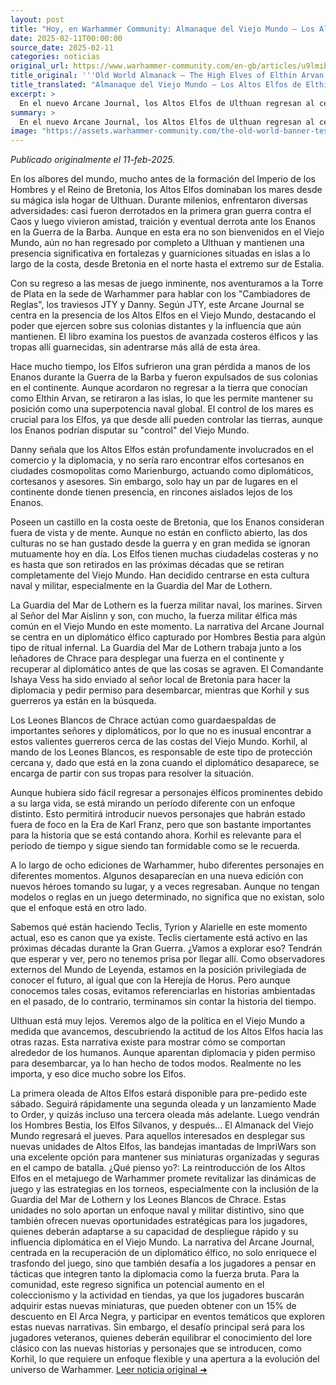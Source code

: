 ```yaml
---
layout: post
title: "Hoy, en Warhammer Community: Almanaque del Viejo Mundo – Los Altos Elfos de Elthin Arvan - Comunidad Warhammer"
date: 2025-02-11T00:00:00
source_date: 2025-02-11
categories: noticias
original_url: https://www.warhammer-community.com/en-gb/articles/u9lmibri/old-world-almanack-the-high-elves-of-elthin-arvan/
title_original: '''Old World Almanack – The High Elves of Elthin Arvan - Warhammer Community'''
title_translated: "Almanaque del Viejo Mundo – Los Altos Elfos de Elthin Arvan - Comunidad Warhammer"
excerpt: >
  En el nuevo Arcane Journal, los Altos Elfos de Ulthuan regresan al centro de atención en The Old World. Aunque su presencia en el continente es limitada, sus fortalezas costeras y su dominio naval siguen siendo cruciales. Este número explora su influencia en el comercio y la diplomacia, así como su papel en la recuperación de un diplomático elfo capturado. Con la inminente llegada de los Altos Elfos al juego de mesa, descubre cómo su poderío marítimo y sus intrépidos guerreros, como los Leones Blancos de Chrace, continúan impactando en el Viejo Mundo.
summary: >
  En el nuevo Arcane Journal, los Altos Elfos de Ulthuan regresan al centro de atención en The Old World. Aunque su presencia en el continente es limitada, sus fortalezas costeras y su dominio naval siguen siendo cruciales. Este número explora su influencia en el comercio y la diplomacia, así como su papel en la recuperación de un diplomático elfo capturado. Con la inminente llegada de los Altos Elfos al juego de mesa, descubre cómo su poderío marítimo y sus intrépidos guerreros, como los Leones Blancos de Chrace, continúan impactando en el Viejo Mundo.
image: "https://assets.warhammer-community.com/the-old-world-banner-test.jpg"
---
```


*Publicado originalmente el 11-feb-2025.*

En los albores del mundo, mucho antes de la formación del Imperio de los Hombres y el Reino de Bretonia, los Altos Elfos dominaban los mares desde su mágica isla hogar de Ulthuan. Durante milenios, enfrentaron diversas adversidades: casi fueron derrotados en la primera gran guerra contra el Caos y luego vivieron amistad, traición y eventual derrota ante los Enanos en la Guerra de la Barba. Aunque en esta era no son bienvenidos en el Viejo Mundo, aún no han regresado por completo a Ulthuan y mantienen una presencia significativa en fortalezas y guarniciones situadas en islas a lo largo de la costa, desde Bretonia en el norte hasta el extremo sur de Estalia.

Con su regreso a las mesas de juego inminente, nos aventuramos a la Torre de Plata en la sede de Warhammer para hablar con los "Cambiadores de Reglas", los traviesos JTY y Danny. Según JTY, este Arcane Journal se centra en la presencia de los Altos Elfos en el Viejo Mundo, destacando el poder que ejercen sobre sus colonias distantes y la influencia que aún mantienen. El libro examina los puestos de avanzada costeros élficos y las tropas allí guarnecidas, sin adentrarse más allá de esta área.

Hace mucho tiempo, los Elfos sufrieron una gran pérdida a manos de los Enanos durante la Guerra de la Barba y fueron expulsados de sus colonias en el continente. Aunque acordaron no regresar a la tierra que conocían como Elthin Arvan, se retiraron a las islas, lo que les permite mantener su posición como una superpotencia naval global. El control de los mares es crucial para los Elfos, ya que desde allí pueden controlar las tierras, aunque los Enanos podrían disputar su "control" del Viejo Mundo.

Danny señala que los Altos Elfos están profundamente involucrados en el comercio y la diplomacia, y no sería raro encontrar elfos cortesanos en ciudades cosmopolitas como Marienburgo, actuando como diplomáticos, cortesanos y asesores. Sin embargo, solo hay un par de lugares en el continente donde tienen presencia, en rincones aislados lejos de los Enanos.

Poseen un castillo en la costa oeste de Bretonia, que los Enanos consideran fuera de vista y de mente. Aunque no están en conflicto abierto, las dos culturas no se han gustado desde la guerra y en gran medida se ignoran mutuamente hoy en día. Los Elfos tienen muchas ciudadelas costeras y no es hasta que son retirados en las próximas décadas que se retiran completamente del Viejo Mundo. Han decidido centrarse en esta cultura naval y militar, especialmente en la Guardia del Mar de Lothern.

La Guardia del Mar de Lothern es la fuerza militar naval, los marines. Sirven al Señor del Mar Aislinn y son, con mucho, la fuerza militar élfica más común en el Viejo Mundo en este momento. La narrativa del Arcane Journal se centra en un diplomático élfico capturado por Hombres Bestia para algún tipo de ritual infernal. La Guardia del Mar de Lothern trabaja junto a los leñadores de Chrace para desplegar una fuerza en el continente y recuperar al diplomático antes de que las cosas se agraven. El Comandante Ishaya Vess ha sido enviado al señor local de Bretonia para hacer la diplomacia y pedir permiso para desembarcar, mientras que Korhil y sus guerreros ya están en la búsqueda.

Los Leones Blancos de Chrace actúan como guardaespaldas de importantes señores y diplomáticos, por lo que no es inusual encontrar a estos valientes guerreros cerca de las costas del Viejo Mundo. Korhil, al mando de los Leones Blancos, es responsable de este tipo de protección cercana y, dado que está en la zona cuando el diplomático desaparece, se encarga de partir con sus tropas para resolver la situación.

Aunque hubiera sido fácil regresar a personajes élficos prominentes debido a su larga vida, se está mirando un período diferente con un enfoque distinto. Esto permitirá introducir nuevos personajes que habrán estado fuera de foco en la Era de Karl Franz, pero que son bastante importantes para la historia que se está contando ahora. Korhil es relevante para el período de tiempo y sigue siendo tan formidable como se le recuerda.

A lo largo de ocho ediciones de Warhammer, hubo diferentes personajes en diferentes momentos. Algunos desaparecían en una nueva edición con nuevos héroes tomando su lugar, y a veces regresaban. Aunque no tengan modelos o reglas en un juego determinado, no significa que no existan, solo que el enfoque está en otro lado.

Sabemos qué están haciendo Teclis, Tyrion y Alarielle en este momento actual, eso es canon que ya existe. Teclis ciertamente está activo en las próximas décadas durante la Gran Guerra. ¿Vamos a explorar eso? Tendrán que esperar y ver, pero no tenemos prisa por llegar allí. Como observadores externos del Mundo de Leyenda, estamos en la posición privilegiada de conocer el futuro, al igual que con la Herejía de Horus. Pero aunque conocemos tales cosas, evitamos referenciarlas en historias ambientadas en el pasado, de lo contrario, terminamos sin contar la historia del tiempo.

Ulthuan está muy lejos. Veremos algo de la política en el Viejo Mundo a medida que avancemos, descubriendo la actitud de los Altos Elfos hacia las otras razas. Esta narrativa existe para mostrar cómo se comportan alrededor de los humanos. Aunque aparentan diplomacia y piden permiso para desembarcar, ya lo han hecho de todos modos. Realmente no les importa, y eso dice mucho sobre los Elfos.

La primera oleada de Altos Elfos estará disponible para pre-pedido este sábado. Seguirá rápidamente una segunda oleada y un lanzamiento Made to Order, y quizás incluso una tercera oleada más adelante. Luego vendrán los Hombres Bestia, los Elfos Silvanos, y después... El Almanack del Viejo Mundo regresará el jueves. Para aquellos interesados en desplegar sus nuevas unidades de Altos Elfos, las bandejas imantadas de ImpriWars son una excelente opción para mantener sus miniaturas organizadas y seguras en el campo de batalla.
¿Qué pienso yo?: La reintroducción de los Altos Elfos en el metajuego de Warhammer promete revitalizar las dinámicas de juego y las estrategias en los torneos, especialmente con la inclusión de la Guardia del Mar de Lothern y los Leones Blancos de Chrace. Estas unidades no solo aportan un enfoque naval y militar distintivo, sino que también ofrecen nuevas oportunidades estratégicas para los jugadores, quienes deberán adaptarse a su capacidad de despliegue rápido y su influencia diplomática en el Viejo Mundo. La narrativa del Arcane Journal, centrada en la recuperación de un diplomático élfico, no solo enriquece el trasfondo del juego, sino que también desafía a los jugadores a pensar en tácticas que integren tanto la diplomacia como la fuerza bruta. Para la comunidad, este regreso significa un potencial aumento en el coleccionismo y la actividad en tiendas, ya que los jugadores buscarán adquirir estas nuevas miniaturas, que pueden obtener con un 15% de descuento en El Arca Negra, y participar en eventos temáticos que exploren estas nuevas narrativas. Sin embargo, el desafío principal será para los jugadores veteranos, quienes deberán equilibrar el conocimiento del lore clásico con las nuevas historias y personajes que se introducen, como Korhil, lo que requiere un enfoque flexible y una apertura a la evolución del universo de Warhammer.
[Leer noticia original ➜](https://www.warhammer-community.com/en-gb/articles/u9lmibri/old-world-almanack-the-high-elves-of-elthin-arvan/)
